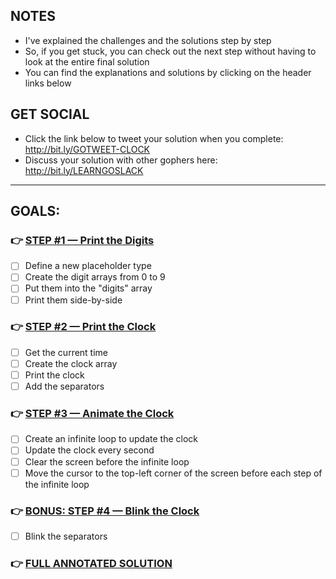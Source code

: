 ## NOTES
- I've explained the challenges and the solutions step by step
- So, if you get stuck, you can check out the next step without having to look at the entire final solution
- You can find the explanations and solutions by clicking on the header links below 

## GET SOCIAL
- Click the link below to tweet your solution when you complete: http://bit.ly/GOTWEET-CLOCK
- Discuss your solution with other gophers here: http://bit.ly/LEARNGOSLACK

---

## GOALS:

### 👉 [STEP #1 — Print the Digits](https://github.com/inancgumus/learngo/tree/master/15-project-retro-clock/01-printing-the-digits/)
- [ ] Define a new placeholder type
- [ ] Create the digit arrays from 0 to 9
- [ ] Put them into the "digits" array
- [ ] Print them side-by-side

### 👉 [STEP #2 — Print the Clock](https://github.com/inancgumus/learngo/tree/master/15-project-retro-clock/02-printing-the-clock/)
- [ ] Get the current time
- [ ] Create the clock array
- [ ] Print the clock
- [ ] Add the separators

### 👉 [STEP #3 — Animate the Clock](https://github.com/inancgumus/learngo/tree/master/15-project-retro-clock/03-animating-the-clock/)
- [ ] Create an infinite loop to update the clock
- [ ] Update the clock every second
- [ ] Clear the screen before the infinite loop
- [ ] Move the cursor to the top-left corner of the screen before each
      step of the infinite loop

### 👉 [BONUS: STEP #4 — Blink the Clock](https://github.com/inancgumus/learngo/tree/master/15-project-retro-clock/04-blinking-the-separators/)
- [ ] Blink the separators

### 👉 [FULL ANNOTATED SOLUTION](https://github.com/inancgumus/learngo/tree/master/15-project-retro-clock/05-full-annotated-solution/main.go)